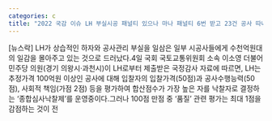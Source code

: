 ```yaml
---
categories: c
title: "2022 국감 이슈 LH 부실시공 패널티 있으나 마나 패널티 6번 받고 23건 공사 따내"
---
```

[뉴스락] LH가 상습적인 하자와 공사관리 부실을 일삼은 일부 시공사들에게 수천억원대의 일감을 몰아주고 있는 것으로 드러났다.4일 국회 국토교통위원회 소속 이소영 더불어민주당 의원(경기 의왕시·과천시)이 LH로부터 제출받은 국정감사 자료에 따르면, LH는 추정가격 100억원 이상인 공사에 대해 입찰자의 입찰가격(50점)과 공사수행능력(50점), 사회적 책임(가점 2점) 등을 평가하여 합산점수가 가장 높은 자를 낙찰자로 결정하는 ‘종합심사낙찰제’를 운영중이다.그러나 100점 만점 중 ‘품질’ 관련 평가는 최대 1점을 감점하는 것이 전
